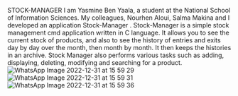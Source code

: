 STOCK-MANAGER
I am Yasmine Ben Yaala, a student at the National School of Information Sciences. My colleagues, Nourhen Aloui, Salma Makina and I developed an application Stock-Manager .
Stock-Manager is a simple stock management cmd application written in C language.
It allows you to see the current stock of products, and also to see the history of entries and exits
day by day over the month, then month by month. It then keeps the histories in an archive.
Stock Manager also performs various tasks such as adding, displaying, deleting, modifying and searching for a product.
![WhatsApp Image 2022-12-31 at 15 59 29](https://user-images.githubusercontent.com/120647034/210141425-7e526a76-92de-456a-ab40-3c15db833d02.jpeg)
![WhatsApp Image 2022-12-31 at 15 59 31](https://user-images.githubusercontent.com/120647034/210142761-9a584646-4408-49c8-88f2-7dd705287c1e.jpeg)
![WhatsApp Image 2022-12-31 at 15 59 36](https://user-images.githubusercontent.com/120647034/210142762-210f07f6-b82c-4ea0-8a0a-145e3f1e8cab.jpeg)

